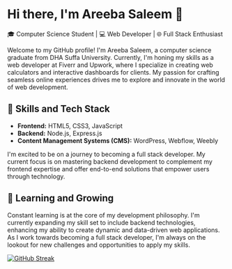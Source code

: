 # Hi there, I'm Areeba Saleem 👋

🎓 Computer Science Student | 💻 Web Developer | 🌐 Full Stack Enthusiast

Welcome to my GitHub profile! I'm Areeba Saleem, a computer science graduate from DHA Suffa University. Currently, I'm honing my skills as a web developer at Fiverr and Upwork, where I specialize in creating web calculators and interactive dashboards for clients. My passion for crafting seamless online experiences drives me to explore and innovate in the world of web development.

## 🚀 Skills and Tech Stack

- **Frontend:** HTML5, CSS3, JavaScript
- **Backend:** Node.js, Express.js
- **Content Management Systems (CMS):** WordPress, Webflow, Weebly

I'm excited to be on a journey to becoming a full stack developer. My current focus is on mastering backend development to complement my frontend expertise and offer end-to-end solutions that empower users through technology.

## 🌱 Learning and Growing

Constant learning is at the core of my development philosophy. I'm currently expanding my skill set to include backend technologies, enhancing my ability to create dynamic and data-driven web applications. As I work towards becoming a full stack developer, I'm always on the lookout for new challenges and opportunities to apply my skills.

[![GitHub Streak](https://streak-stats.demolab.com?user=Areeba4427&theme=dark&date_format=M%20j%5B%2C%20Y%5D)](https://git.io/streak-stats)

